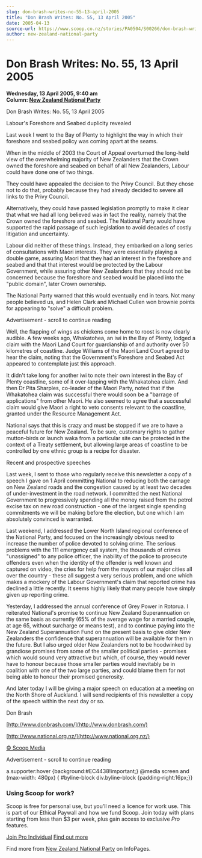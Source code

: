 ```yaml
---
slug: don-brash-writes-no-55-13-april-2005
title: "Don Brash Writes: No. 55, 13 April 2005"
date: 2005-04-13
source-url: https://www.scoop.co.nz/stories/PA0504/S00266/don-brash-writes-no-55-13-april-2005.htm
author: new-zealand-national-party
---
```

Don Brash Writes: No. 55, 13 April 2005
=======================================

**Wednesday, 13 April 2005, 9:40 am**  
**Column: [New Zealand National Party](https://info.scoop.co.nz/New_Zealand_National_Party)**

Don Brash Writes: No. 55, 13 April 2005

Labour's Foreshore and Seabed duplicity revealed

Last week I went to the Bay of Plenty to highlight the way in which their foreshore and seabed policy was coming apart at the seams.

When in the middle of 2003 the Court of Appeal overturned the long-held view of the overwhelming majority of New Zealanders that the Crown owned the foreshore and seabed on behalf of all New Zealanders, Labour could have done one of two things.

They could have appealed the decision to the Privy Council. But they chose not to do that, probably because they had already decided to severe all links to the Privy Council.

Alternatively, they could have passed legislation promptly to make it clear that what we had all long believed was in fact the reality, namely that the Crown owned the foreshore and seabed. The National Party would have supported the rapid passage of such legislation to avoid decades of costly litigation and uncertainty.

Labour did neither of these things. Instead, they embarked on a long series of consultations with Maori interests. They were essentially playing a double game, assuring Maori that they had an interest in the foreshore and seabed and that that interest would be protected by the Labour Government, while assuring other New Zealanders that they should not be concerned because the foreshore and seabed would be placed into the "public domain", later Crown ownership.

The National Party warned that this would eventually end in tears. Not many people believed us, and Helen Clark and Michael Cullen won brownie points for appearing to "solve" a difficult problem.

Advertisement - scroll to continue reading





Well, the flapping of wings as chickens come home to roost is now clearly audible. A few weeks ago, Whakatohea, an iwi in the Bay of Plenty, lodged a claim with the Maori Land Court for guardianship of and authority over 50 kilometres of coastline. Judge Williams of the Maori Land Court agreed to hear the claim, noting that the Government's Foreshore and Seabed Act appeared to contemplate just this approach.

It didn't take long for another iwi to note their own interest in the Bay of Plenty coastline, some of it over-lapping with the Whakatohea claim. And then Dr Pita Sharples, co-leader of the Maori Party, noted that if the Whakatohea claim was successful there would soon be a "barrage of applications" from other Maori. He also seemed to agree that a successful claim would give Maori a right to veto consents relevant to the coastline, granted under the Resource Management Act.

National says that this is crazy and must be stopped if we are to have a peaceful future for New Zealand. To be sure, customary rights to gather mutton-birds or launch waka from a particular site can be protected in the context of a Treaty settlement, but allowing large areas of coastline to be controlled by one ethnic group is a recipe for disaster.

Recent and prospective speeches

Last week, I sent to those who regularly receive this newsletter a copy of a speech I gave on 1 April committing National to reducing both the carnage on New Zealand roads and the congestion caused by at least two decades of under-investment in the road network. I committed the next National Government to progressively spending all the money raised from the petrol excise tax on new road construction - one of the largest single spending commitments we will be making before the election, but one which I am absolutely convinced is warranted.

Last weekend, I addressed the Lower North Island regional conference of the National Party, and focused on the increasingly obvious need to increase the number of police devoted to solving crime. The serious problems with the 111 emergency call system, the thousands of crimes "unassigned" to any police officer, the inability of the police to prosecute offenders even when the identity of the offender is well known and captured on video, the cries for help from the mayors of our major cities all over the country - these all suggest a very serious problem, and one which makes a mockery of the Labour Government's claim that reported crime has declined a little recently. It seems highly likely that many people have simply given up reporting crime.

Yesterday, I addressed the annual conference of Grey Power in Rotorua. I reiterated National's promise to continue New Zealand Superannuation on the same basis as currently (65% of the average wage for a married couple, at age 65, without surcharge or means test), and to continue paying into the New Zealand Superannuation Fund on the present basis to give older New Zealanders the confidence that superannuation will be available for them in the future. But I also urged older New Zealanders not to be hoodwinked by grandiose promises from some of the smaller political parties - promises which would sound very attractive but which, of course, they would never have to honour because those smaller parties would inevitably be in coalition with one of the two large parties, and could blame them for not being able to honour their promised generosity.

And later today I will be giving a major speech on education at a meeting on the North Shore of Auckland. I will send recipients of this newsletter a copy of the speech within the next day or so.

  
Don Brash

  
[http://www.donbrash.com/](http://www.donbrash.com/)

  
[http://www.national.org.nz/](http://www.national.org.nz/)

  

[© Scoop Media](http://www.scoop.co.nz/about/terms.html)  

Advertisement - scroll to continue reading



a.supporter:hover {background:#EC4438!important;} @media screen and (max-width: 480px) { #byline-block div.byline-block {padding-right:16px;}}

### Using Scoop for work?

Scoop is free for personal use, but you’ll need a licence for work use. This is part of our Ethical Paywall and how we fund Scoop. Join today with plans starting from less than $3 per week, plus gain access to exclusive _Pro_ features.  
  
[Join Pro Individual](https://pro.scoop.co.nz/Individual/?from=ProIn24) [Find out more](https://pro.scoop.co.nz/using-scoop-for-work/?from=ProIn24)

Find more from [New Zealand National Party](https://info.scoop.co.nz/New_Zealand_National_Party) on InfoPages.
